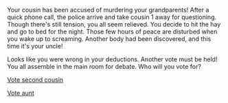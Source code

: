 Your cousin has been accused of murdering your grandparents! After a quick phone call, the police arrive and take cousin 1 away for questioning. Though there's still tension, you all seem relieved. 
You decide to hit the hay and go to bed for the night. Those few hours of peace are disturbed when you wake up to screaming. Another body had been discovered, and this time it's your uncle!   

Looks like you were wrong in your deductions. Another vote must be held! You all assemble in the main room for debate. Who will you vote for?   

[Vote second cousin]()

[Vote aunt]()
